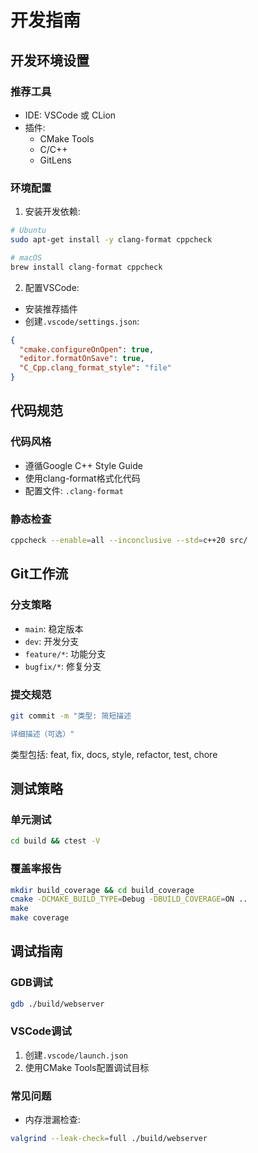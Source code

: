 # 开发指南

## 开发环境设置

### 推荐工具
- IDE: VSCode 或 CLion
- 插件:
  - CMake Tools
  - C/C++
  - GitLens

### 环境配置
1. 安装开发依赖:
```bash
# Ubuntu
sudo apt-get install -y clang-format cppcheck

# macOS
brew install clang-format cppcheck
```

2. 配置VSCode:
- 安装推荐插件
- 创建`.vscode/settings.json`:
```json
{
  "cmake.configureOnOpen": true,
  "editor.formatOnSave": true,
  "C_Cpp.clang_format_style": "file"
}
```

## 代码规范

### 代码风格
- 遵循Google C++ Style Guide
- 使用clang-format格式化代码
- 配置文件: `.clang-format`

### 静态检查
```bash
cppcheck --enable=all --inconclusive --std=c++20 src/
```

## Git工作流

### 分支策略
- `main`: 稳定版本
- `dev`: 开发分支
- `feature/*`: 功能分支
- `bugfix/*`: 修复分支

### 提交规范
```bash
git commit -m "类型: 简短描述

详细描述（可选）"
```
类型包括: feat, fix, docs, style, refactor, test, chore

## 测试策略

### 单元测试
```bash
cd build && ctest -V
```

### 覆盖率报告
```bash
mkdir build_coverage && cd build_coverage
cmake -DCMAKE_BUILD_TYPE=Debug -DBUILD_COVERAGE=ON ..
make
make coverage
```

## 调试指南

### GDB调试
```bash
gdb ./build/webserver
```

### VSCode调试
1. 创建`.vscode/launch.json`
2. 使用CMake Tools配置调试目标

### 常见问题
- 内存泄漏检查:
```bash
valgrind --leak-check=full ./build/webserver
```
